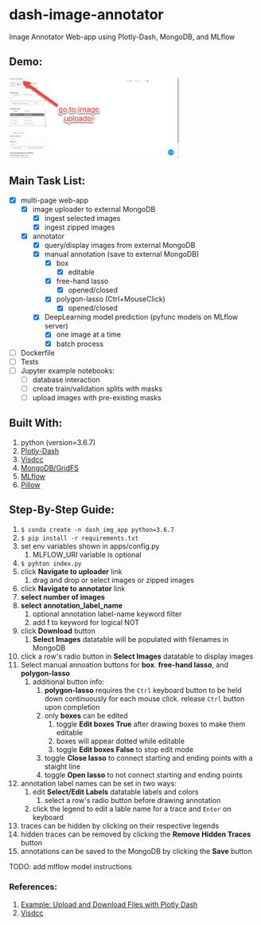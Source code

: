 # dash-image-annotator

Image Annotator Web-app using Plotly-Dash, MongoDB, and MLflow

## Demo:
![dash-image-annotator demo](demo/demo.gif)

## Main Task List:

- [x] multi-page web-app
  - [x] image uploader to external MongoDB
    - [x] ingest selected images
    - [x] ingest zipped images
  - [x] annotator
    - [x] query/display images from external MongoDB
    - [x] manual annotation (save to external MongoDB)
      - [x] box
        - [x] editable
      - [x] free-hand lasso
        - [x] opened/closed
      - [x] polygon-lasso (Ctrl+MouseClick)
        - [x] opened/closed
    - [x] DeepLearning model prediction (pyfunc models on MLflow server)
      - [x] one image at a time
      - [x] batch process
- [ ] Dockerfile
- [ ] Tests
- [ ] Jupyter example notebooks:
  - [ ] database interaction
  - [ ] create train/validation splits with masks
  - [ ] upload images with pre-existing masks

## Built With:

1. python (version=3.6.7)
2. [Plotly-Dash](https://dash.plot.ly/)
3. [Visdcc](https://github.com/jimmybow/visdcc)
4. [MongoDB/GridFS](https://api.mongodb.com/python/current/api/gridfs/index.html)
5. [MLflow](https://mlflow.org/)
6. [Pillow](https://pillow.readthedocs.io/en/stable/)

## Step-By-Step Guide:

1. `$ conda create -n dash_img_app python=3.6.7`
2. `$ pip install -r requirements.txt`
3. set env variables shown in apps/config.py
   1. MLFLOW_URI variable is optional
4. `$ pyhton index.py`
5. click **Navigate to uploader** link
   1. drag and drop or select images or zipped images
6. click **Navigate to annotator** link
7. **select number of images** 
8. **select annotation_label_name**
   1. optional annotation label-name keyword filter
   2. add **!** to keyword for logical NOT
9. click **Download** button
   1. **Select Images** datatable will be populated with filenames in MongoDB
10. click a row's radio button in **Select Images** datatable to display images
11. Select manual annoation buttons for **box**. **free-hand lasso**, and **polygon-lasso**
    1.  additional button info:
        1. **polygon-lasso** requires the `Ctrl` keyboard button to be held down continuously for each mouse click. release `Ctrl` button upon completion
        2. only **boxes** can be edited
           1. toggle **Edit boxes True** after drawing boxes to make them editable
           2. boxes will appear dotted while editable
           3. toggle **Edit boxes False** to stop edit mode
        2. toggle **Close lasso** to connect starting and ending points with a staight line
        3. toggle **Open lasso** to not connect starting and ending points
12. annotation label names can be set in two ways:
    1.  edit **Select/Edit Labels** datatable labels and colors
        1.  select a row's radio button before drawing annotation
    2. click the legend to edit a lable name for a trace and `Enter` on keyboard 
13. traces can be hidden by clicking on their respective legends
14. hidden traces can be removed by clicking the **Remove Hidden Traces** button
15. annotations can be saved to the MongoDB by clicking the **Save** button

TODO: add mlflow model instructions 

### References:

1. [Example: Upload and Download Files with Plotly Dash](https://docs.faculty.ai/user-guide/apps/examples/dash_file_upload_download.html)
2. [Visdcc](https://github.com/jimmybow/visdcc)
